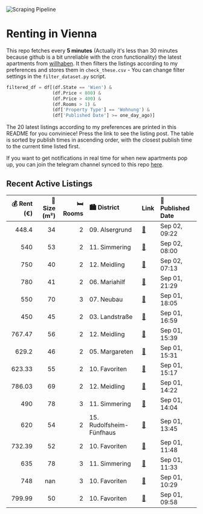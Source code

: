 ![Scraping Pipeline](https://github.com/AthomsG/renting-in-vienna/actions/workflows/run_pipeline.yml/badge.svg)


# Renting in Vienna

This repo fetches every **5 minutes** (Actually it's less than 30 minutes because github is a bit unreliable with the cron functionality) the latest apartments from [willhaben](https://www.willhaben.at/).
It then filters the listings according to my preferences and stores them in `check_these.csv` - You can change filter settings in the `filter_dataset.py` script.

```python
filtered_df = df[(df.State == 'Wien') & 
                 (df.Price < 800) &
                 (df.Price > 400) &
                 (df.Rooms > 1) &
                 (df['Property Type'] == 'Wohnung') &
                 (df['Published Date'] >= one_day_ago)]
```

The 20 latest listings according to my preferences are printed in this README for you conviniece! Press the link to see the listing post.
The table is sorted by publish times in ascending order, with the closest publish time to the current time listed first.

If you want to get notifications in real time for when new apartments pop up, you can join the telegram channel synced to this repo [here](https://t.me/+1HPAYOf5BSsyNTlk).

## Recent Active Listings

|   💰 Rent (€) |   📏 Size (m²) |   🛏️ Rooms | 🏙️ District              | Link                                                                                                                                                                                                                                | 📅 Published Date   |
|-------------:|--------------:|-----------:|:-------------------------|:------------------------------------------------------------------------------------------------------------------------------------------------------------------------------------------------------------------------------------|:-------------------|
|       448.4  |            34 |          2 | 09. Alsergrund           | [🔗](https://www.willhaben.at/iad/immobilien/d/mietwohnungen/wien/wien-1090-alsergrund/2-zimmer-wohnung-n%C3%A4he-meduni-wien-und-alserstra%C3%9Fe-1533646525/)                                                                      | Sep 02, 09:22      |
|       540    |            53 |          2 | 11. Simmering            | [🔗](https://www.willhaben.at/iad/immobilien/d/mietwohnungen/wien/wien-1110-simmering/gemeindebauwohnung-direktvergabe-1262159336/)                                                                                                  | Sep 02, 08:00      |
|       750    |            40 |          2 | 12. Meidling             | [🔗](https://www.willhaben.at/iad/immobilien/d/mietwohnungen/wien/wien-1120-meidling/nachmieter-gesucht-1064175405/)                                                                                                                 | Sep 02, 07:13      |
|       780    |            41 |          2 | 06. Mariahilf            | [🔗](https://www.willhaben.at/iad/immobilien/d/mietwohnungen/wien/wien-1060-mariahilf/2-zimmer-%7C-toplage-%7C-apollokino-n%C3%A4he-1497398593/)                                                                                     | Sep 01, 21:29      |
|       550    |            70 |          3 | 07. Neubau               | [🔗](https://www.willhaben.at/iad/immobilien/d/mietwohnungen/wien/wien-1070-neubau/3er-wg-hit-in-bestlage-%281070%29:-3-zimmer-gro%C3%9Fer-vorraum-balkon-zum-hof-super-anbindung-1398390468/)                                       | Sep 01, 18:05      |
|       450    |            45 |          2 | 03. Landstraße           | [🔗](https://www.willhaben.at/iad/immobilien/d/mietwohnungen/wien/wien-1030-landstra%C3%9Fe/2-zimmer-gemeindewohnung-am-kardinal-nagl-platz---unbefristet-1489301078/)                                                               | Sep 01, 16:59      |
|       767.47 |            56 |          2 | 12. Meidling             | [🔗](https://www.willhaben.at/iad/immobilien/d/mietwohnungen/wien/wien-1120-meidling/%28reserviert%29-%28anfragestopp%29-loftartige-2--zimmer-altbauwohnung-in-1120-1140615600/)                                                     | Sep 01, 15:39      |
|       629.2  |            46 |          2 | 05. Margareten           | [🔗](https://www.willhaben.at/iad/immobilien/d/mietwohnungen/wien/wien-1050-margareten/gem%C3%BCtliche-singlewohnung-n%C3%A4he-matzleinsdorferplatz-951298317/)                                                                      | Sep 01, 15:31      |
|       623.33 |            55 |          2 | 10. Favoriten            | [🔗](https://www.willhaben.at/iad/immobilien/d/mietwohnungen/wien/wien-1100-favoriten/direktvergabe-mit-wiener-wohnticket%21-zentrale-ruhige-2-zimmer-wohnung-n%C3%A4he-u1-%28mit-balkon%29-1239753074/)                             | Sep 01, 15:17      |
|       786.03 |            69 |          2 | 12. Meidling             | [🔗](https://www.willhaben.at/iad/immobilien/d/mietwohnungen/wien/wien-1120-meidling/helle-2-zimmer-dachgescho%C3%9Fwohnung-mit-loggia---1120-wien-erlgasse-21-23-1622952647/)                                                       | Sep 01, 14:22      |
|       490    |            78 |          3 | 11. Simmering            | [🔗](https://www.willhaben.at/iad/immobilien/d/mietwohnungen/wien/wien-1110-simmering/gro%C3%9Fz%C3%BCgige-wg-wohnung-f%C3%BCr-3-personen-geeignet---zentrale-lage-&-gute-anbindung-pro-person-ca.-monatlich-625---euro-1547786603/) | Sep 01, 14:04      |
|       620    |            54 |          2 | 15. Rudolfsheim-Fünfhaus | [🔗](https://www.willhaben.at/iad/immobilien/d/mietwohnungen/wien/wien-1150-rudolfsheim-f%C3%BCnfhaus/direktvergabe-gemeindewohnung-991009041/)                                                                                      | Sep 01, 13:45      |
|       732.39 |            52 |          2 | 10. Favoriten            | [🔗](https://www.willhaben.at/iad/immobilien/d/mietwohnungen/wien/wien-1100-favoriten/charmante-vollsanierte-2-zimmer-wohnung-in-1100-wien---ideal-zum-wohlf%C3%BChlen%21-1368477675/)                                               | Sep 01, 11:48      |
|       635    |            78 |          3 | 11. Simmering            | [🔗](https://www.willhaben.at/iad/immobilien/d/mietwohnungen/wien/wien-1110-simmering/wg-taugliche-mietwohnung---2-getrennte-schlafzimmer-%2B-gemeinschaftsbereich-pro-person-monatlich-ca.-830---euro-all-in-1130799131/)           | Sep 01, 11:33      |
|       748    |           nan |          3 | 10. Favoriten            | [🔗](https://www.willhaben.at/iad/immobilien/d/mietwohnungen/wien/wien-1100-favoriten/attraktives-wohnen-mitten-im-sonnwendviertel-1482246041/)                                                                                      | Sep 01, 10:29      |
|       799.99 |            50 |          2 | 10. Favoriten            | [🔗](https://www.willhaben.at/iad/immobilien/d/mietwohnungen/wien/wien-1100-favoriten/2-zimmer-neubauwohnung-inkl-k%C3%BCche-loggia-au%C3%9Fenfl%C3%A4che-und-kellerabteil-/-hs17-top-a-11-1408893401/)                              | Sep 01, 09:58      |
